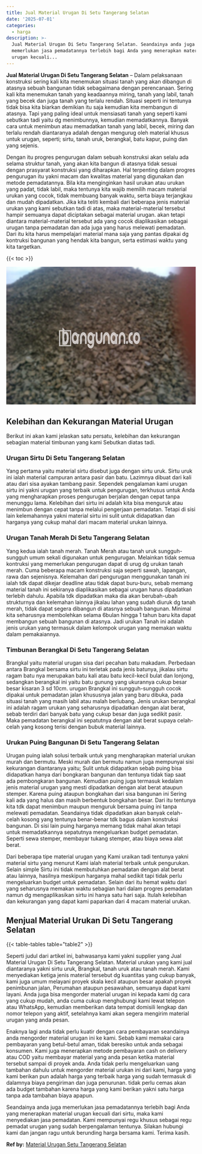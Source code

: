 ```yaml
---
title: Jual Material Urugan Di Setu Tangerang Selatan
date: '2025-07-01'
categories:
  - harga
description: >-
  Jual Material Urugan Di Setu Tangerang Selatan. Seandainya anda juga
  memerlukan jasa pemadatannya terlebih bagi Anda yang menerapkan material
  urugan kecuali...
---
```


**Jual Material Urugan Di Setu Tangerang Selatan** – Dalam pelaksanaan konstruksi sering kali kita menemukan situasi tanah yang akan dibangun di atasnya sebuah bangunan tidak sebagaimana dengan perencanaan. Sering kali kita menemukan tanah yang keadaannya miring, tanah yang labil, tanah yang becek dan juga tanah yang terlalu rendah. Situasi seperti ini tentunya tidak bisa kita biarkan demikian itu saja kemudian kita membangun di atasnya. Tapi yang paling ideal untuk mensiasati tanah yang seperti kami sebutkan tadi yaitu dg menimbunnya, kemudian memadatkannya. Banyak cara untuk menimbun atau memadatkan tanah yang labil, becek, miring dan terlalu rendah diantaranya adalah dengan mengurug oleh material khusus untuk urugan, seperti; sirtu, tanah uruk, berangkal, batu kapur, puing dan yang sejenis.

Dengan itu progres pengurugan dalam sebuah konstruksi akan selalu ada selama struktur tanah, yang akan kita bangun di atasnya tidak sesuai dengan prasyarat konstruksi yang diharapkan. Hal terpenting dalam progres pengurugan itu yakni macam dan kwalitas material yang digunakan dan metode pemadatannya. Bila kita menginginkan hasil urukan atau urukan yang padat, tidak labil, maka tentunya kita wajib memilih macam material urukan yang cocok, tidak membuang banyak waktu, serta biaya terjangkau dan mudah dipadatkan. Jika kita teliti kembali dari beberapa jenis material urukan yang kami sebutkan tadi di atas, maka material-material tersebut hampir semuanya dapat diciptakan sebagai material urugan. akan tetapi diantara material-material tersebut ada yang cocok diaplikasikan sebagai urugan tanpa pemadatan dan ada juga yang harus melewati pemadatan. Dari itu kita harus mempelajari material mana saja yang pantas dipakai dg kontruksi bangunan yang hendak kita bangun, serta estimasi waktu yang kita targetkan.

{{< toc >}}

![Jual Material Urugan Di Setu Tangerang Selatan](/images/jual-urugan-13.png)

## Kelebihan dan Kekurangan Material Urugan

Berikut ini akan kami jelaskan satu persatu, kelebihan dan kekurangan sebagian material timbunan yang kami Sebutkan diatas tadi.

### Urugan Sirtu Di Setu Tangerang Selatan

Yang pertama yaitu material sirtu disebut juga dengan sirtu uruk. Sirtu uruk ini ialah material campuran antara pasir dan batu. Lazimnya dibuat dari kali atau dari sisa ayakan tambang pasir. Sependek pengalaman kami urugan sirtu ini yakni urugan yang terbaik untuk pengurugan, terkhusus untuk Anda yang mengharapkan proses pengurugan berjalan dengan cepat tanpa menunggu lama. Kelebihan dari sirtu ini adalah kita bisa menguruk atau menimbun dengan cepat tanpa melalui pengerjaan pemadatan. Tetapi di sisi lain kelemahannya yakni material sirtu ini sulit untuk didapatkan dan harganya yang cukup mahal dari macam material urukan lainnya.

### Urugan Tanah Merah Di Setu Tangerang Selatan

Yang kedua ialah tanah merah. Tanah Merah atau tanah uruk sungguh-sungguh umum sekali digunakan untuk pengurugan. Melainkan tidak semua kontruksi yang memerlukan pengurugan dapat di urug dg urukan tanah merah. Cuma beberapa macam konstruksi saja seperti sawah, lapangan, rawa dan sejenisnya. Kelemahan dari pengurugan menggunakan tanah ini ialah tdk dapat dikejar deadline atau tidak dapat buru-buru, sebab memang material tanah ini sekiranya diaplikasikan sebagai urugan harus dipadatkan terlebih dahulu. Apabila tdk dipadatkan maka dia akan berubah-ubah strukturnya dan kelemahan lainnya jikalau lahan yang sudah diuruk dg tanah merah, tidak dapat segera dibangun di atasnya sebuah bangunan. Minimal kita seharusnya membolehkan selama 6bulan hingga 1 tahun baru kita dapat membangun sebuah bangunan di atasnya. Jadi urukan Tanah ini adalah jenis urukan yang termasuk dalam kelompok urugan yang memakan waktu dalam pemakaiannya.

### Timbunan Berangkal Di Setu Tangerang Selatan

Brangkal yaitu material urugan sisa dari pecahan batu makadam. Perbedaan antara Brangkal bersama sirtu ini terletak pada jenis batunya, jikalau sirtu ragam batu nya merupakan batu kali atau batu kecil-kecil bulat dan lonjong, sedangkan berangkal ini yaitu batu gunung yang ukurannya cukup besar besar kisaran 3 sd 10cm. urugan Brangkal ini sungguh-sungguh cocok dipakai untuk pemadatan jalan khususnya jalan yang baru dibuka, pada situasi tanah yang masih labil atau malah berlubang. Jenis urukan berangkal ini adalah ragam urukan yang seharusnya dipadatkan dengan alat berat, sebab terdiri dari banyak batu yang cukup besar dan juga sedikit pasir. Maka pemadatan berangkal ini sepatutnya dengan alat berat supaya celah-celah yang kosong terisi dengan bubuk material lainnya.

### Urukan Puing Bangunan Di Setu Tangerang Selatan

Urugan puing ialah solusi terbaik untuk yang mengharapkan material urukan murah dan bermutu. Meski murah dan bermutu namun juga mempunyai sisi kekurangan diantaranya yaitu; Sulit untuk didapatkan sebab puing bisa didapatkan hanya dari bongkaran bangunan dan tentunya tidak tiap saat ada pembongkaran bangunan. Kemudian puing juga termasuk kedalam jenis material urugan yang mesti dipadatkan dengan alat berat ataupun stemper. Karena puing ataupun bongkahan dari sisa bangunan ini Sering kali ada yang halus dan masih berbentuk bongkahan besar. Dari itu tentunya kita tdk dapat menimbun maupun menguruk bersama puing ini tanpa melewati pemadatan. Seandainya tidak dipadatkan akan banyak celah-celah kosong yang tentunya benar-benar tdk bagus dalam konstruksi bangunan. Di sisi lain puing harganya memang tidak mahal akan tetapi untuk memadatkannya sepatutnya mengeluarkan budget pemadatan. Seperti sewa stemper, membayar tukang stemper, atau biaya sewa alat berat.

Dari beberapa tipe material urugan yang Kami uraikan tadi tentunya yakni material sirtu yang menurut Kami ialah material terbaik untuk pengurukan. Selain simple Sirtu ini tidak membutuhkan pemadatan dengan alat berat atau lainnya, hasilnya meskipun harganya mahal sedikit tapi tidak perlu mengeluarkan budget untuk pemadatan. Selain dari itu hemat waktu dari yang seharusnya memakan waktu sebagian hari dalam progres pemadatan namun dg mengaplikasikan sirtu ini hanya satu hari saja. Itulah kelebihan dan kekurangan yang dapat kami paparkan dari 4 macam material urukan.

## Menjual Material Urukan Di Setu Tangerang Selatan

{{< table-tables table="table2" >}}

Seperti judul dari artikel ini, bahwasanya kami yakni supplier yang Jual Material Urugan Di Setu Tangerang Selatan. Material urukan yang kami jual diantaranya yakni sirtu uruk, Brangkal, tanah uruk atau tanah merah. Kami menyediakan ketiga jenis material tersebut dg kuantitas yang cukup banyak, kami juga umum melayani proyek skala kecil ataupun besar apakah proyek penimbunan jalan, Perumahan ataupun pesawahan, semuanya dapat kami layani. Anda juga bisa mengorder material urugan ini kepada kami dg cara yang cukup mudah, anda cuma cukup menghubungi kami lewat telepon atau WhatsApp, kemudian memberikan data tempat domisili lengkap dan nomor telepon yang aktif, setelahnya kami akan segera mengirim material urugan yang anda pesan.

Enaknya lagi anda tidak perlu kuatir dengan cara pembayaran seandainya anda mengorder material urugan ini ke kami. Sebab kami memakai cara pembayaran yang betul-betul aman, tidak beresiko untuk anda sebagai konsumen. Kami juga menerapkan metode pembayaran cash on delivery atau COD yaitu membayar material yang anda pesan ketika material tersebut sampai di proyek anda. Anda tidak perlu mengeluarkan uang tambahan dahulu untuk mengorder material urukan ini dari kami, harga yang kami berikan pun adalah harga yang terbaik harga yang sudah termasuk di dalamnya biaya pengiriman dan juga penurunan. tidak perlu cemas akan ada budget tambahan karena harga yang kami berikan yakni satu harga tanpa ada tambahan biaya apapun.

Seandainya anda juga memerlukan jasa pemadatannya terlebih bagi Anda yang menerapkan material urugan kecuali dari sirtu, maka kami menyediakan jasa pemadatan. Kami mempunyai regu khusus sebagai regu pemadat urugan yang sudah berpengalaman tentunya. Silakan hubungi kami dan jangan ragu untuk berunding harga bersama kami. Terima kasih.

**Ref by:** [Material Urugan Setu Tangerang Selatan](https://id.wikipedia.org/wiki/Material)
